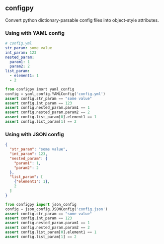 ## configpy

Convert python dictionary-parsable config files into object-style attributes.

### Using with YAML config

```yaml
# config.yml
str_param: some value
int_param: 123
nested_param:
  param1: 1
  param2: 2
list_param:
  - element1: 1
  - 2
```

```python
from configpy imort yaml_config
config = yaml_config.YAMLConfig('config.yml')
assert config.str_param == "some value"
assert config.int_param == 123
assert config.nested_param.param1 == 1
assert config.nested_param.param2 == 2
assert config.list_param[0].element1 == 1
assert config.list_param[1] == 2
```

### Using with JSON config

```json
{
  "str_param": "some value",
  "int_param": 123,
  "nested_param": {
    "param1": 1,
    "param2": 2
  },
  "list_param": [
    {"element1": 1},
    2
  ]
}
```

```python
from configpy import json_config
config = json_config.JSONConfig('config.json')
assert config.str_param == "some value"
assert config.int_param == 123
assert config.nested_param.param1 == 1
assert config.nested_param.param2 == 2
assert config.list_param[0].element1 == 1
assert config.list_param[1] == 2
```
